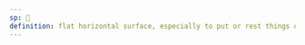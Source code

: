 ```yaml
---
sp: 󱥥
definition: flat horizontal surface, especially to put or rest things on e.g. bed, floor, desk, plate, table, platform, stage
---
```

